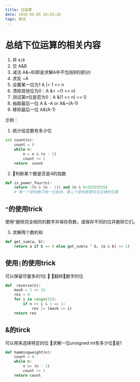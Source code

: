 ```yaml
---
title: 位运算
date: 2018-05-05 19:55:26
tags: 面试
---
```

# 总结下位运算的相关内容

1. 并 `A|B`
2. 交 A&B
3. 减法 A&~B(即是求解A中不包括B的部分)
4. 求反 ~A
5. 设置某一位为1 A |= 1 << n
6. 清除其他位为0：A &= ~(1 << n)
7. 测试第n位是否为0：A &(1 << n) == 0
8. 抽取最后一位 A & -A or A&~(A-1)
9. 移除最后一位 A&(A-1)
<!-- more -->
示例：
1. 统计给定数有多少位
```python
int count(n):
    count = 0
    while n:
        n = n & (n - 1)
        count += 1
    return  count
```
2. 判断某个数是否是4的指数

```python
def is_power_four(n):
    return !(n & (n - 1)) and (n & 0x55555555)
    # 第一个是判断只有一位有效，第二个是判断是否在正确的位置
```

## `^`的使用trick

使用^删除完全相同的数字并保存奇数，或保存不同的位并删除它们。

3. 求解两个数的和

```python
def get_sum(a, b):
    return a if b == 0 else get_sum(a ^ b, (a & b) << 1)
```

## 使用`|`的使用trick
可以保留尽量多的1位

翻转数字的位
```python
def  reverse(n):
    mask = 1 << 31
    res = 0
    for i in range(32):
        if n >> i & 1 == 1:
            res |= (mask >> i)
    return res
```

## &的tirck
可以用来选择特定的位
求解一位unsigned int有多少位是1
```python
def hammingweight(n):
    count = 0
    while n:
        n &= (n - 1)
        count += 1
    return count
```

